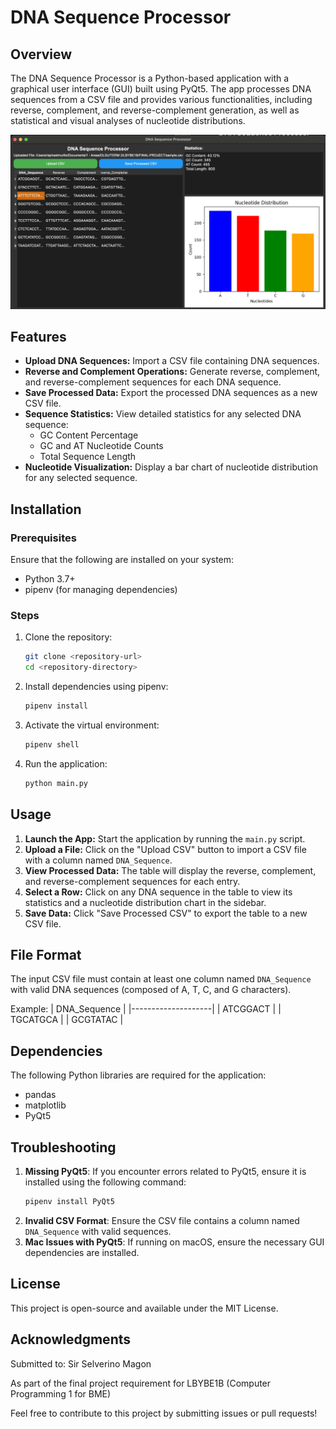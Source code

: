 # DNA Sequence Processor

## Overview

The DNA Sequence Processor is a Python-based application with a graphical user interface (GUI) built using PyQt5. The app processes DNA sequences from a CSV file and provides various functionalities, including reverse, complement, and reverse-complement generation, as well as statistical and visual analyses of nucleotide distributions.

![GUI screenshot](images/gui.png)

## Features

-   **Upload DNA Sequences:** Import a CSV file containing DNA sequences.
-   **Reverse and Complement Operations:** Generate reverse, complement, and reverse-complement sequences for each DNA sequence.
-   **Save Processed Data:** Export the processed DNA sequences as a new CSV file.
-   **Sequence Statistics:** View detailed statistics for any selected DNA sequence:
    -   GC Content Percentage
    -   GC and AT Nucleotide Counts
    -   Total Sequence Length
-   **Nucleotide Visualization:** Display a bar chart of nucleotide distribution for any selected sequence.

## Installation

### Prerequisites

Ensure that the following are installed on your system:

-   Python 3.7+
-   pipenv (for managing dependencies)

### Steps

1. Clone the repository:

    ```bash
    git clone <repository-url>
    cd <repository-directory>
    ```

2. Install dependencies using pipenv:

    ```bash
    pipenv install
    ```

3. Activate the virtual environment:

    ```bash
    pipenv shell
    ```

4. Run the application:
    ```bash
    python main.py
    ```

## Usage

1. **Launch the App:** Start the application by running the `main.py` script.
2. **Upload a File:** Click on the "Upload CSV" button to import a CSV file with a column named `DNA_Sequence`.
3. **View Processed Data:** The table will display the reverse, complement, and reverse-complement sequences for each entry.
4. **Select a Row:** Click on any DNA sequence in the table to view its statistics and a nucleotide distribution chart in the sidebar.
5. **Save Data:** Click "Save Processed CSV" to export the table to a new CSV file.

## File Format

The input CSV file must contain at least one column named `DNA_Sequence` with valid DNA sequences (composed of A, T, C, and G characters).

Example:
| DNA_Sequence |
|--------------------|
| ATCGGACT |
| TGCATGCA |
| GCGTATAC |

## Dependencies

The following Python libraries are required for the application:

-   pandas
-   matplotlib
-   PyQt5

## Troubleshooting

1. **Missing PyQt5**: If you encounter errors related to PyQt5, ensure it is installed using the following command:
    ```bash
    pipenv install PyQt5
    ```
2. **Invalid CSV Format**: Ensure the CSV file contains a column named `DNA_Sequence` with valid sequences.
3. **Mac Issues with PyQt5**: If running on macOS, ensure the necessary GUI dependencies are installed.

## License

This project is open-source and available under the MIT License.

## Acknowledgments

Submitted to: Sir Selverino Magon

As part of the final project requirement for LBYBE1B (Computer Programming 1 for BME)

Feel free to contribute to this project by submitting issues or pull requests!
